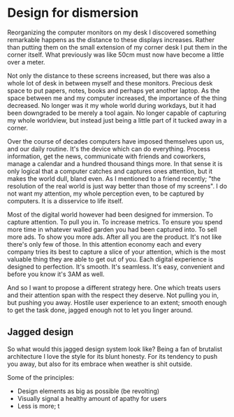 Design for dismersion
===============

Reorganizing the computer monitors on my desk I discovered something remarkable happens as the distance to these displays increases. Rather than putting them on the small extension of my corner desk I put them in the corner itself. What previously was like 50cm must now have become a little over a meter.

Not only the distance to these screens increased, but there was also a whole lot of desk in between myself and these monitors. Precious desk space to put papers, notes, books and perhaps yet another laptop. As the space between me and my computer increased, the importance of the thing decreased. No longer was it my whole world during workdays, but it had been downgraded to be merely a tool again. No longer capable of capturing my whole worldview, but instead just being a little part of it tucked away in a corner.

Over the course of decades computers have imposed themselves upon us, and our daily routine. It's the device which can do everything. Process information, get the news, communicate with friends and coworkers, manage a calendar and a hundred thousand things more. In that sense it is only logical that a computer catches and captures ones attention, but it makes the world dull, bland even. As I mentioned to a friend recently; "the resolution of the real world is just way better than those of my screens". I do not want my attention, my whole perception even, to be captured by computers. It is a disservice to life itself.


Most of the digital world however had been designed for immersion. To capture attention. To pull you in. To increase metrics. To ensure you spend more time in whatever walled garden you had been captured into. To sell more ads. To show you more ads. After all you are the product. It's not like there's only few of those. In this attention economy each and every company tries its best to capture a slice of your attention, which is the most valuable thing they are able to get out of you. Each digital experience is designed to perfection. It's smooth. It's seamless. It's easy, convenient and before you know it's 3AM as well.

And so I want to propose a different strategy here. One which treats users and their attention span with the respect they deserve. Not pulling you in, but pushing you away. Hostile user experience to an extent; smooth enough to get the task done, jagged enough not to let you linger around.

## Jagged design
So what would this jagged design system look like? Being a fan of brutalist architecture I love the style for its blunt honesty. For its tendency to push you away, but also for its embrace when weather is shit outside.

Some of the principles:
- Design elements as big as possible (be revolting)
- Visually signal a healthy amount of apathy for users
- Less is more; t